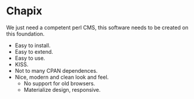 # Chapix

We just need a competent perl CMS, this software needs to be created on this foundation.

* Easy to install.
* Easy to extend.
* Easy to use.
* KISS.
* Not to many CPAN dependences.
* Nice, modern and clean look and feel.
    * No support for old browsers.
    * Materialize design, responsive.

